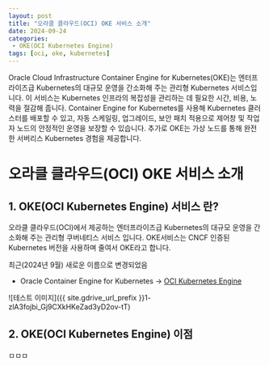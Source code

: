 ```yaml
---
layout: post
title: "오라클 클라우드(OCI) OKE 서비스 소개"
date: 2024-09-24
categories:
 - OKE(OCI Kubernetes Engine)
tags: [oci, oke, kubernetes]
---
```

Oracle Cloud Infrastructure Container Engine for Kubernetes(OKE)는 엔터프라이즈급 Kubernetes의 대규모 운영을 간소화해 주는 관리형 Kubernetes 서비스입니다. 이 서비스는 Kubernetes 인프라의 복잡성을 관리하는 데 필요한 시간, 비용, 노력을 절감해 줍니다. Container Engine for Kubernetes를 사용해 Kubernetes 클러스터를 배포할 수 있고, 자동 스케일링, 업그레이드, 보안 패치 적용으로 제어창 및 작업자 노드의 안정적인 운영을 보장할 수 있습니다. 추가로 OKE는 가상 노드를 통해 완전한 서버리스 Kubernetes 경험을 제공합니다.

# 오라클 클라우드(OCI) OKE 서비스 소개
## 1\. OKE(OCI Kubernetes Engine) 서비스 란?
오라클 클라우드(OCI)에서 제공하는 엔터프라이즈급 Kubernetes의 대규모 운영을 간소화해 주는 관리형 쿠버네티스 서비스 입니다. OKE서비스는 CNCF 인증된 Kubernetes 버전을 사용하며 줄여서 OKE라고 합니다. 

최근(2024년 9월) 새로운 이름으로 변경되었음
* Oracle Container Engine for Kubernetes → [OCI Kubernetes Engine](https://docs.oracle.com/en-us/iaas/releasenotes/conteng/conteng-rename.htm,"oci-release")

![테스트 이미지]({{ site.gdrive_url_prefix }}1-zlA3fojbi_Gj9CXkHKeZad3yD2ov-tT)

## 2\. OKE(OCI Kubernetes Engine) 이점
ㅁㅁㅁ
